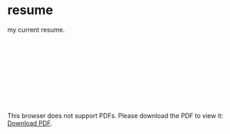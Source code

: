 # resume
my current resume. 

<object data="https://github.com/Joeyyau/resume/blob/master/jtavares_resume_v2.pdf" type="application/pdf" width="700px" height="700px">
    <embed src="https://github.com/Joeyyau/resume/blob/master/jtavares_resume_v2.pdf">
        <p>This browser does not support PDFs. Please download the PDF to view it: <a href="https://github.com/Joeyyau/resume/blob/master/jtavares_resume_v2.pdf">Download PDF</a>.</p>
    </embed>
</object>
